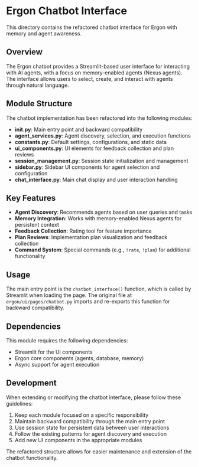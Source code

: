# Ergon Chatbot Interface

This directory contains the refactored chatbot interface for Ergon with memory and agent awareness.

## Overview

The Ergon chatbot provides a Streamlit-based user interface for interacting with AI agents, with a focus on memory-enabled agents (Nexus agents). The interface allows users to select, create, and interact with agents through natural language.

## Module Structure

The chatbot implementation has been refactored into the following modules:

- **__init__.py**: Main entry point and backward compatibility
- **agent_services.py**: Agent discovery, selection, and execution functions
- **constants.py**: Default settings, configurations, and static data
- **ui_components.py**: UI elements for feedback collection and plan reviews
- **session_management.py**: Session state initialization and management
- **sidebar.py**: Sidebar UI components for agent selection and configuration
- **chat_interface.py**: Main chat display and user interaction handling

## Key Features

- **Agent Discovery**: Recommends agents based on user queries and tasks
- **Memory Integration**: Works with memory-enabled Nexus agents for persistent context
- **Feedback Collection**: Rating tool for feature importance
- **Plan Reviews**: Implementation plan visualization and feedback collection
- **Command System**: Special commands (e.g., `!rate`, `!plan`) for additional functionality

## Usage

The main entry point is the `chatbot_interface()` function, which is called by Streamlit when loading the page. The original file at `ergon/ui/pages/chatbot.py` imports and re-exports this function for backward compatibility.

## Dependencies

This module requires the following dependencies:

- Streamlit for the UI components
- Ergon core components (agents, database, memory)
- Async support for agent execution

## Development

When extending or modifying the chatbot interface, please follow these guidelines:

1. Keep each module focused on a specific responsibility
2. Maintain backward compatibility through the main entry point
3. Use session state for persistent data between user interactions
4. Follow the existing patterns for agent discovery and execution
5. Add new UI components in the appropriate modules

The refactored structure allows for easier maintenance and extension of the chatbot functionality.